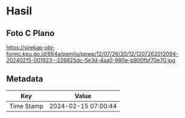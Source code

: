 # Hasil

## Foto C Plano

https://sirekap-obj-formc.kpu.go.id/664a/pemilu/ppwp/12/07/26/20/12/1207262012094-20240215-001923--226825dc-5e3d-4aa0-980e-b900fbf70e70.jpg


## Metadata

| Key        | Value               |
| ---------- | ------------------- |
| Time Stamp | 2024-02-15 07:00:44 |



